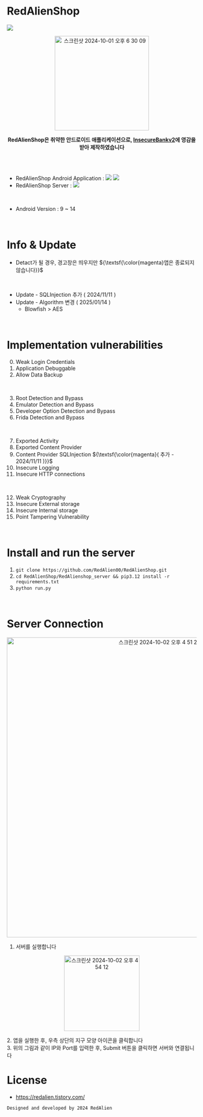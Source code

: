 # RedAlienShop
<img src="https://capsule-render.vercel.app/api?type=waving&color=BDBDC8&height=150&section=header" />


<p align="center"><img width="250" alt="스크린샷 2024-10-01 오후 6 30 09" src="https://github.com/user-attachments/assets/5588e827-7a86-4403-a586-f7edc842f775"></p>


<div>
<p align="center">
    <strong>RedAlienShop은 취약한 안드로이드 애플리케이션으로, <a href="https://github.com/dineshshetty/Android-InsecureBankv2">InsecureBankv2</a>에 영감을 받아 제작하였습니다</strong><br>
</p>
<br>
<br>

* RedAlienShop Android Application : <img src="https://img.shields.io/badge/JAVA-007396?style=flat-square&logo=Java&logoColor=white"> <img src="https://img.shields.io/badge/C-00599C.svg?&style=flat-square&logo=C&logoColor=white">
* RedAlienShop Server : <img src="https://img.shields.io/badge/Python-3776AB?style=flat-square&logo=Python&logoColor=white"> 
<br>

* Android Version : 9 ~ 14
<br>

# Info & Update
* Detact가 될 경우, 경고창은 띄우지만 ${\textsf{\color{magenta}앱은 종료되지 않습니다}}$
<br>

* Update - SQLInjection 추가    ( 2024/11/11 )
* Update - Algorithm 변경    ( 2025/01/14 )
    - Blowfish > AES
<br>

# Implementation vulnerabilities
0. Weak Login Credentials
1. Application Debuggable
2. Allow Data Backup
<br>

3. Root Detection and Bypass
4. Emulator Detection and Bypass
5. Developer Option Detection and Bypass
6. Frida Detection and Bypass
<br>

7. Exported Activity
8. Exported Content Provider
9. Content Provider SQLInjection ${\textsf{\color{magenta}( 추가 - 2024/11/11 )}}$
10. Insecure Logging
11. Insecure HTTP connections
<br>

12. Weak Cryptography
13. Insecure External storage
14. Insecure Internal storage
15. Point Tampering Vulnerability
<br>

# Install and run the server
1. `git clone https://github.com/RedAlien00/RedAlienShop.git`
2. `cd RedAlienShop/RedAlienshop_server && pip3.12 install -r requirements.txt`
3. ```python run.py```

<br>

# Server Connection
<p align="center"><img width="794" alt="스크린샷 2024-10-02 오후 4 51 25" src="https://github.com/user-attachments/assets/643349f0-3143-4a10-ba9e-b924b3a8c8dc"></p>


1. 서버를 실행합니다
<p align="center">
    <img width="200" alt="스크린샷 2024-10-02 오후 4 54 12" src="https://github.com/user-attachments/assets/5e9144fe-9c58-4ac3-96ae-3f8ef873f382">
    
</p>
2. 앱을 실행한 후, 우측 상단의 지구 모양 아이콘을 클릭합니다<br>
3. 위의 그림과 같이 IP와 Port를 입력한 후, Submit 버튼을 클릭하면 서버와 연결됩니다


<br>


# License

- https://redalien.tistory.com/

```
Designed and developed by 2024 RedAlien 
```

